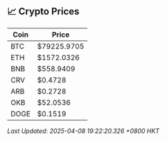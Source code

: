 ## 📈 Crypto Prices

| Coin | Price |
| ---- | ----- |
| BTC | $79225.9705 |
| ETH | $1572.0326 |
| BNB | $558.9409 |
| CRV | $0.4728 |
| ARB | $0.2728 |
| OKB | $52.0536 |
| DOGE | $0.1519 |

_Last Updated: 2025-04-08 19:22:20.326 +0800 HKT_